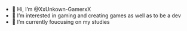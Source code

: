 - 👋 Hi, I’m @XxUnkown-GamerxX
- 👀 I’m interested in gaming and creating games as well as to be a dev 
- 🌱 I’m currently foucusing on my studies

<!---
XxUnkown-GamerxX/XxUnkown-GamerxX is a ✨ special ✨ repository because its `README.md` (this file) appears on your GitHub profile.
You can click the Preview link to take a look at your changes.
--->
